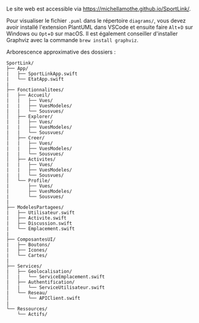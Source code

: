 Le site web est accessible via https://michellamothe.github.io/SportLink/.

Pour visualiser le fichier `.puml` dans le répertoire `diagrams/`, vous devez avoir installé l'extension PlantUML dans VSCode et ensuite faire `Alt`+`D` sur Windows ou `Opt`+`D` sur macOS. Il est également conseiller d'installer Graphviz avec la commande `brew install graphviz`.

Arborescence approximative des dossiers :
```plaintext
SportLink/
├── App/
|   ├── SportLinkApp.swift
|   └── EtatApp.swift
|
├── Fonctionnalitees/
|   ├── Accueil/
|   |   ├── Vues/
|   |   ├── VuesModeles/
|   |   └── Sousvues/
│   ├── Explorer/
|   |   ├── Vues/
|   |   ├── VuesModeles/
|   |   └── Sousvues/
│   ├── Creer/
|   |   ├── Vues/
|   |   ├── VuesModeles/
|   |   └── Sousvues/
│   ├── Activites/
|   |   ├── Vues/
|   |   ├── VuesModeles/
|   |   └── Sousvues/
│   └── Profile/
|       ├── Vues/
|       ├── VuesModeles/
|       └── Sousvues/
|
├── ModelesPartagees/
|   ├── Utilisateur.swift
|   ├── Activite.swift
|   ├── Discussion.swift
|   └── Emplacement.swift
|
├── ComposantesUI/
|   ├── Boutons/
|   ├── Icones/
|   └── Cartes/
|
├── Services/
|   ├── Geolocalisation/
│   |   └── ServiceEmplacement.swift
|   ├── Authentification/
│   |   └── ServiceUtilisateur.swift
|   └── Reseau/
│       └── APIClient.swift
|
└── Ressources/
    └── Actifs/
```
